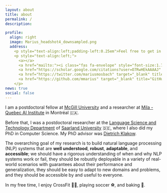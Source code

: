 ```yaml
---
layout: about
title: about
permalink: /
description: 

profile:
  align: right
  image: Marius_headshot4_downsampled.png
  address: 
    <p style="text-align:left;padding-left:0.25em">Feel free to get in touch:</p>
    <p style="text-align:left;">
      <a></a>
      <a href="mailto:"><i class="fas fa-envelope" style="font-size:1.7em;padding-left:0.75em;padding-top:0.25em;padding-right:0.25em"</i></a>
      <a href="https://scholar.google.com/citations?user=O7RwHEkAAAAJ" target="_blank" title="Google Scholar"><i class="ai ai-google-scholar" style="font-size:1.7em;padding-right:0.25em"></i></a>
      <a href="https://twitter.com/mariusmosbach" target="_blank" title="Twitter"><i class="fab fa-twitter" style="font-size:1.7em;padding-right:0.25em"></i></a>
      <a href="https://github.com/mmarius" target="_blank" title="GitHub"><i class="fab fa-github" style="font-size:1.7em;padding-right:0.25em"></i></a>
    </p>
news: true
social: false
---
```


I am a postdoctoral fellow at [McGill University](https://www.mcgill.ca/) and a researcher at [Mila - Quebec AI Institute](https://mila.quebec/en/) in Montréal :canada:. 
<!-- I am a member of the [McGill NLP group](https://mcgill-nlp.github.io/). -->

Before that, I was a postdoctoral researcher at the [Language Science and Technology Department](https://www.uni-saarland.de/en/department/lst.html) of [Saarland University](https://www.uni-saarland.de/en/home.html) :de:, where I also did my PhD in Computer Science. My PhD advisor was [Dietrich Klakow](https://scholar.google.de/citations?user=_HtGYmoAAAAJ&hl=en&oi=ao).

The overarching goal of my research is to build natural language processing (NLP) systems that are **well understood**, **robust**, **adaptable**, and **accessible**; we should have a rigorous understanding of when and why NLP systems work or fail, they should be robustly deployable in a variety of real-world scenarios with guarantees about their performance and generalization, they should be easy to adapt to new domains and problems, and they should be accessible by and useful to everyone.

In my free time, I enjoy CrossFit :weight_lifting_man:, playing soccer :soccer:, and baking :cake:.

